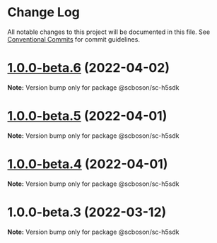 # Change Log

All notable changes to this project will be documented in this file.
See [Conventional Commits](https://conventionalcommits.org) for commit guidelines.

# [1.0.0-beta.6](http://58.22.61.222:18001/smart-city-ui/sc-boson.git/compare/@scboson/sc-h5sdk@1.0.0-beta.5...@scboson/sc-h5sdk@1.0.0-beta.6) (2022-04-02)

**Note:** Version bump only for package @scboson/sc-h5sdk





# [1.0.0-beta.5](http://58.22.61.222:18001/smart-city-ui/sc-boson.git/compare/@scboson/sc-h5sdk@1.0.0-beta.4...@scboson/sc-h5sdk@1.0.0-beta.5) (2022-04-01)

**Note:** Version bump only for package @scboson/sc-h5sdk





# [1.0.0-beta.4](http://58.22.61.222:18001/smart-city-ui/sc-boson.git/compare/@scboson/sc-h5sdk@1.0.0-beta.3...@scboson/sc-h5sdk@1.0.0-beta.4) (2022-04-01)

**Note:** Version bump only for package @scboson/sc-h5sdk





# 1.0.0-beta.3 (2022-03-12)

**Note:** Version bump only for package @scboson/sc-h5sdk
